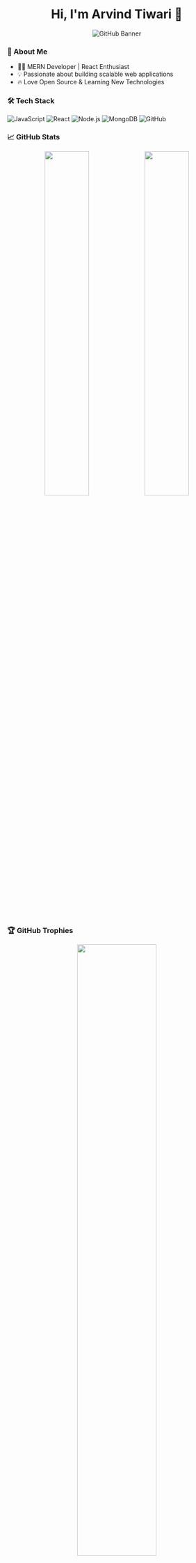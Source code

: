 <h1 align="center">Hi, I'm Arvind Tiwari 👋</h1>

<p align="center">
  <img src="https://github.com/arvindtiwari/arvindtiwari/blob/main/banner.gif" alt="GitHub Banner">
</p>

### 🚀 About Me  
- 👨‍💻 MERN Developer | React Enthusiast  
- 💡 Passionate about building scalable web applications  
- 🔥 Love Open Source & Learning New Technologies  

### 🛠 Tech Stack  
![JavaScript](https://img.shields.io/badge/JavaScript-F7DF1E?style=for-the-badge&logo=javascript&logoColor=black)
![React](https://img.shields.io/badge/React-61DAFB?style=for-the-badge&logo=react&logoColor=black)
![Node.js](https://img.shields.io/badge/Node.js-339933?style=for-the-badge&logo=nodedotjs&logoColor=white)
![MongoDB](https://img.shields.io/badge/MongoDB-47A248?style=for-the-badge&logo=mongodb&logoColor=white)
![GitHub](https://img.shields.io/badge/GitHub-181717?style=for-the-badge&logo=github&logoColor=white)

### 📈 GitHub Stats  
<p align="center">
  <img src="https://github-readme-stats.vercel.app/api?username=arvindtiwari&show_icons=true&theme=radical" width="45%"/>
  <img src="https://github-readme-streak-stats.herokuapp.com/?user=arvindtiwari&theme=radical" width="45%"/>
</p>

### 🏆 GitHub Trophies  
<p align="center">
  <img src="https://github-profile-trophy.vercel.app/?username=arvindtiwari&theme=onedark" width="60%"/>
</p>

### 🌍 Let's Connect  
[![LinkedIn](https://img.shields.io/badge/LinkedIn-0A66C2?style=for-the-badge&logo=linkedin&logoColor=white)](https://www.linkedin.com/in/arvindtiwari)
[![Twitter](https://img.shields.io/badge/Twitter-1DA1F2?style=for-the-badge&logo=twitter&logoColor=white)](https://twitter.com/arvind_tiwari)

